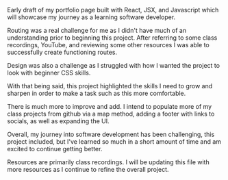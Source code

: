 Early draft of my portfolio page built with React, JSX, and Javascript which will showcase my journey as a learning software developer.

Routing was a real challenge for me as I didn't have much of an understanding prior to beginning this project. After referring to some class recordings, YouTube, and reviewing some other resources I was able to successfully create functioning routes.

Design was also a challenge as I struggled with how I wanted the project to look with beginner CSS skills.

With that being said, this project highlighted the skills I need to grow and sharpen in order to make a task such as this more comfortable.

There is much more to improve and add. I intend to populate more of my class projects from github via a map method, adding a footer with links to socials, as well as expanding the UI.

Overall, my journey into software development has been challenging, this project included, but I've learned so much in a short amount of time and am excited to continue getting better.

Resources are primarily class recordings. I will be updating this file with more resources as I continue to refine the overall project.
